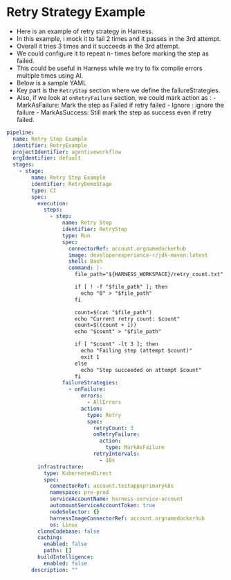 # Retry Strategy Example
- Here is an example of retry strategy in Harness.
- In this example, i mock it to fail 2 times and it passes in the 3rd attempt.
- Overall it tries 3 times and it succeeds in the 3rd attempt.
- We could configure it to repeat n- times before marking the step as failed.
- This could be useful in Harness while we try to fix compile errors multiple times using AI.
- Below is a sample YAML
- Key part is the `RetryStep` section where we define the failureStrategies.
- Also, if we look at `onRetryFailure` section, we could mark action as :
        - MarkAsFailure: Mark the step as Failed if retry failed
        - Ignore : ignore the failure
        - MarkAsSuccess: Still mark the step as success even if retry failed.
 
```yaml
pipeline:
  name: Retry Step Example
  identifier: RetryExample
  projectIdentifier: agentiveworkflow
  orgIdentifier: default
  stages:
    - stage:
        name: Retry Step Example
        identifier: RetryDemoStage
        type: CI
        spec:
          execution:
            steps:
              - step:
                  name: Retry Step
                  identifier: RetryStep
                  type: Run
                  spec:
                    connectorRef: account.orgnamedockerhub
                    image: developerexperience-r/jdk-maven:latest
                    shell: Bash
                    command: |-
                      file_path="${HARNESS_WORKSPACE}/retry_count.txt"

                      if [ ! -f "$file_path" ]; then
                        echo "0" > "$file_path"
                      fi

                      count=$(cat "$file_path")
                      echo "Current retry count: $count"
                      count=$((count + 1))
                      echo "$count" > "$file_path"

                      if [ "$count" -lt 3 ]; then
                        echo "Failing step (attempt $count)"
                        exit 1
                      else
                        echo "Step succeeded on attempt $count"
                      fi
                  failureStrategies:
                    - onFailure:
                        errors:
                          - AllErrors
                        action:
                          type: Retry
                          spec:
                            retryCount: 3
                            onRetryFailure:
                              action:
                                type: MarkAsFailure
                            retryIntervals:
                              - 10s
          infrastructure:
            type: KubernetesDirect
            spec:
              connectorRef: account.testappsprimaryk8s
              namespace: pre-prod
              serviceAccountName: harness-service-account
              automountServiceAccountToken: true
              nodeSelector: {}
              harnessImageConnectorRef: account.orgnamedockerhub
              os: Linux
          cloneCodebase: false
          caching:
            enabled: false
            paths: []
          buildIntelligence:
            enabled: false
        description: ""
```